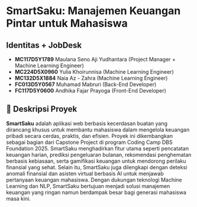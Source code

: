 # **SmartSaku: Manajemen Keuangan Pintar untuk Mahasiswa**

## Identitas + JobDesk
- **MC117D5Y1789** Maulana Seno Aji Yudhantara (Project Manager + Machine Learning Engineer)  
- **MC224D5X0960** Yulia Khoirunnisa (Machine Learning Engineer)  
- **MC132D5X1884** Naia Az - Zahra (Machine Learning Engineer)  
- **FC013D5Y0567** Muhamad Mabruri (Back-End Developer)  
- **FC117D5Y0600** Andhika Fajar Prayoga (Front-End Developer)  

## 📌 Deskripsi Proyek
**SmartSaku** adalah aplikasi web berbasis kecerdasan buatan yang dirancang khusus untuk membantu mahasiswa dalam mengelola keuangan pribadi secara cerdas, praktis, dan efisien. Proyek ini dikembangkan sebagai bagian dari Capstone Project di program Coding Camp DBS Foundation 2025. SmartSaku menghadirkan fitur utama seperti pencatatan keuangan harian, prediksi pengeluaran bulanan, rekomendasi penghematan berbasis kebiasaan, serta gamifikasi keuangan untuk mendorong perilaku finansial yang sehat. Selain itu, SmartSaku juga dilengkapi dengan deteksi anomali finansial dan asisten virtual berbasis AI untuk menjawab pertanyaan keuangan mahasiswa. Dengan dukungan teknologi Machine Learning dan NLP, SmartSaku bertujuan menjadi solusi manajemen keuangan yang ringan namun berdampak besar bagi generasi mahasiswa masa kini.
